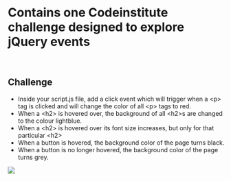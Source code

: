 # Contains one Codeinstitute challenge designed to explore jQuery events

<br>

## Challenge

- Inside your script.js file, add a click event which will trigger when a \<p> tag is clicked and will change the color of all \<p> tags to red.
- When a \<h2> is hovered over, the background of all \<h2>s are changed to the colour lightblue.
- When a \<h2> is hovered over its font size increases, but only for that particular \<h2>
- When a button is hovered, the background color of the page turns black.
- When a button is no longer hovered, the background color of the page turns grey.

![](https://s3-eu-west-1.amazonaws.com/codeinstitute/fullstack/05-interactive-front-end-development/jQueryevent.png "")
